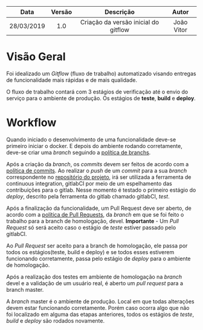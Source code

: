 | Data | Versão | Descrição | Autor |
|:----:|:------:|:---------:|:-----:|
|28/03/2019|1.0|Criação da versão inicial do gitflow | João Vitor |

# Visão Geral

Foi idealizado um _Gitflow_ (fluxo de trabalho) automatizado visando entregas de funcionalidade mais rápidas e de mais qualidade.

O fluxo de trabalho contará com 3 estágios de verificação até o envio do serviço para o ambiente de produção. Os estágios de **teste**, **build** e **deploy**.

# Workflow

Quando iniciado o desenvolvimento de uma funcionalidade deve-se primeiro iniciar o docker. E depois do ambiente rodando corretamente, deve-se criar uma _branch_ seguindo a [política de branchs](/docs/policies/branches.md).

Após a criação da _branch_, os _commits_ devem ser feitos de acordo com a [política de commits](/docs/policies/commits.md). Ao realizar o _push_ de um _commit_ para a sua _branch_ correspondente no [repositório do projeto](https://github.com/fga-eps-mds/2019.1-Grupo-3), irá ser utilizada a ferramenta de continuous integration, gitlabCI por meio de um espelhamento das contribuições para o gitlab. Nesse momento é testado o primeiro estágio do _deploy_, descrito pela ferramenta do gitlab chamado gitlabCI, _test_.

Após a finalização da funcionalidade, um Pull Request deve ser aberto, de acordo com a [política de Pull Requests](/docs/policies/pull_request.md), da _branch_ em que se foi feito o trabalho para a branch de homologação, devel. **Importante** - Um _Pull Request_ só será aceito caso o estágio de _teste_ estiver passado pelo gitlabCI.

Ao _Pull Request_ ser aceito para a branch de homologação, ele passa por todos os estágios(teste, build e deploy) e se todos esses estiverem funcionando corretamente, passa pelo estágio de _deploy_ para o ambiente de homologação.

Após a realização dos testes em ambiente de homologação na _branch_ devel e a validação de um usuário real, é aberto um _pull request_ para a branch master.

A _branch_ master é o ambiente de produção. Local em que todas alterações devem estar funcionando corretamente. Porém caso ocorra algo que não foi localizado em alguma das etapas anteriores, todos os estágios de _teste_, _build_ e _deploy_ são rodados novamente.